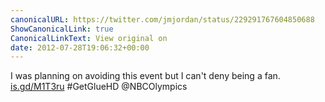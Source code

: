 ```yaml
---
canonicalURL: https://twitter.com/jmjordan/status/229291767604850688
ShowCanonicalLink: true
CanonicalLinkText: View original on
date: 2012-07-28T19:06:32+00:00
---
```

I was planning on avoiding this event but I can't deny being a fan. [is.gd/M1T3ru](http://is.gd/M1T3ru) #GetGlueHD @NBCOlympics